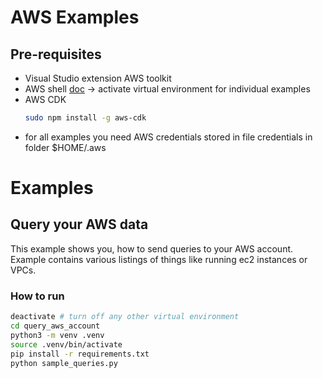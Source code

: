 # AWS Examples

## Pre-requisites

* Visual Studio extension AWS toolkit
* AWS shell [doc](https://github.com/awslabs/aws-shell) -> activate virtual environment for individual examples
* AWS CDK 
  ```bash
  sudo npm install -g aws-cdk
  ```
* for all examples you need AWS credentials stored in file credentials in folder $HOME/.aws

# Examples

## Query your AWS data
This example shows you, how to send queries to your AWS account. Example contains various listings of things like running ec2 instances or VPCs.

### How to run

  ```bash
  deactivate # turn off any other virtual environment
  cd query_aws_account
  python3 -m venv .venv
  source .venv/bin/activate
  pip install -r requirements.txt
  python sample_queries.py
  ```